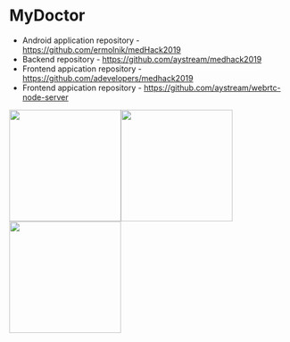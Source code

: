 # MyDoctor

- Android application repository - https://github.com/ermolnik/medHack2019
- Backend repository - https://github.com/aystream/medhack2019
- Frontend appication repository - https://github.com/adevelopers/medhack2019
- Frontend appication repository - https://github.com/aystream/webrtc-node-server

<img src="https://github.com/ermolnik/MyDoctor/blob/master/appointment_screen.png" height="200" /><img src="https://github.com/ermolnik/MyDoctor/blob/master/video_screen.png" height="200" /><img src="https://github.com/ermolnik/MyDoctor/blob/master/feedback_screen.png" height="200" />
